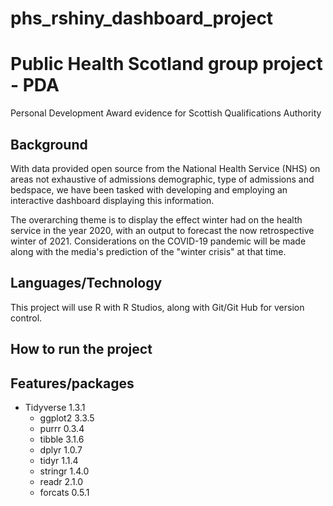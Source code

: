 # phs_rshiny_dashboard_project

# Public Health Scotland group project - PDA

Personal Development Award evidence for Scottish Qualifications Authority

## Background

With data provided open source from the National Health Service (NHS) on areas not exhaustive of admissions demographic, type of admissions and bedspace, we have been tasked with developing and employing an interactive dashboard displaying this information. 

The overarching theme is to display the effect winter had on the health service in the year 2020, with an output to forecast the now retrospective winter of 2021. Considerations on the COVID-19 pandemic will be made along with the media's prediction of the "winter crisis" at that time.

## Languages/Technology 

This project will use R with R Studios, along with Git/Git Hub for version control.

## How to run the project



## Features/packages

* Tidyverse 1.3.1
    * ggplot2 3.3.5
    * purrr   0.3.4
    * tibble  3.1.6   
    * dplyr   1.0.7
    * tidyr   1.1.4     
    * stringr 1.4.0
    * readr   2.1.0     
    * forcats 0.5.1